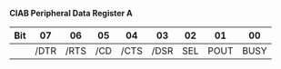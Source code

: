 **CIAB Peripheral Data Register A**

| Bit| 07  | 06  | 05 | 04 | 03  | 02  | 01 | 00 |
|--- |---  |---  |--- |--- |---  |---  |--- |--- |
|    |/DTR |/RTS |/CD |/CTS| /DSR| SEL |POUT|BUSY|
